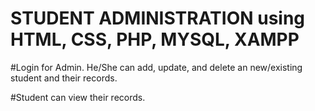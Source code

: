 STUDENT ADMINISTRATION using HTML, CSS, PHP, MYSQL, XAMPP
==========================================================

#Login for Admin. He/She can add, update, and delete an new/existing student and their records.

#Student can view their records.
